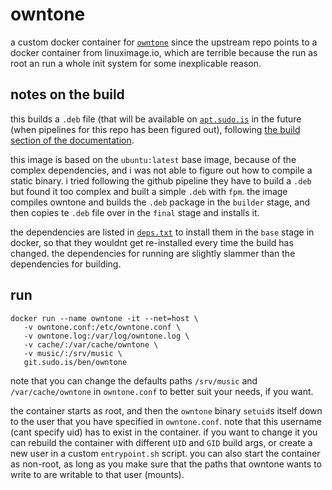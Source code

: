 # owntone

a custom docker container for [`owntone`](https://github.com/owntone/owntone-server)
since the upstream repo points to a docker container from linuximage.io, which are
terrible because the run as root an run a whole init system for some inexplicable
reason.

## notes on the build

this builds a `.deb` file (that will be available on
[`apt.sudo.is`](https://apt.sudo.is) in the future (when pipelines for
this repo has been figured out), following [the build section of the
documentation](https://owntone.github.io/owntone-server/building/).

this image is based on the `ubuntu:latest` base image, because of the
complex dependencies, and i was not able to figure out how to compile
a static binary. i tried following the github pipeline they have to
build a `.deb` but found it too complex and built a simple `.deb` with
`fpm`. the image compiles owntone and builds the `.deb` package in the
`builder` stage, and then copies te `.deb` file over in the `final`
stage and installs it.

the dependencies are listed in [`deps.txt`](builds/deps.txt) to install them in
the `base` stage in docker, so that they wouldnt get re-installed every time
the build has changed. the dependencies for running are slightly slammer than
the dependencies for building.

## run

```shell
docker run --name owntone -it --net=host \
   -v owntone.conf:/etc/owntone.conf \
   -v owntone.log:/var/log/owntone.log \
   -v cache/:/var/cache/owntone \
   -v music/:/srv/music \
   git.sudo.is/ben/owntone
```

note that you can change the defaults paths `/srv/music` and
`/var/cache/owntone` in `owntone.conf` to better suit your needs, if
you want.

the container starts as root, and then the `owntone` binary `setuid`s
itself down to the user that you have specified in
`owntone.conf`. note that this username (cant specify uid) has to
exist in the container. if you want to change it you can rebuild the
container with different `UID` and `GID` build args, or create a new
user in a custom `entrypoint.sh` script. you can also start the
container as non-root, as long as you make sure that the paths that
owntone wants to write to are writable to that user (mounts).
